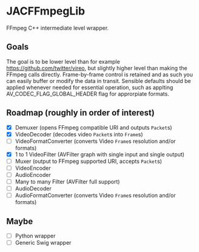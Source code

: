 # JACFFmpegLib
FFmpeg C++ intermediate level wrapper. 

## Goals
The goal is to be lower level than for example https://github.com/twitter/vireo, but slightly higher level than making the FFmpeg calls directly. Frame-by-frame control is retained and as such you can easily buffer or modify the data in transit.
Sensible defaults should be applied whenever needed for essential operation, such as applting AV_CODEC_FLAG_GLOBAL_HEADER flag for approrpiate formats.

## Roadmap (roughly in order of interest)
- [X] Demuxer (opens FFmpeg compatible URI and outputs `Packet`s)
- [X] VideoDecoder (decodes video `Packet`s into `Frame`s) 
- [ ] VideoFormatConverter (converts Video `Frame`s resolution and/or formats)
- [X] 1 to 1 VideoFilter (AVFilter graph with single input and single output)
- [ ] Muxer (output to FFmpeg supported URI, accepts `Packet`s)
- [ ] VideoEncoder
- [ ] AudioEncoder
- [ ] Many to many Filter (AVFilter full support)
- [ ] AudioDecoder 
- [ ] AudioFormatConverter (converts Video `Frame`s resolution and/or formats)

## Maybe
- [ ] Python wrapper
- [ ] Generic Swig wrapper
